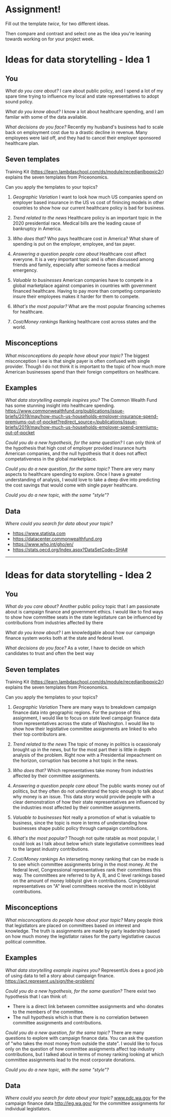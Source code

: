 # Assignment!

Fill out the template *twice*, for two different ideas.

Then compare and contrast and select one as the idea you're leaning towards
working on for your project week.


# Ideas for data storytelling - Idea 1

## You

*What do you care about?*
I care about public policy, and I spend a lot of my spare time trying to influence my local and state representatives to adopt sound policy. 

*What do you know about?*
I know a lot about healthcare spending, and I am familar with some of the data available. 

*What decisions do you face?*
Recently my husband's business had to scale back on employment cost due to a drastic decline in revenue. Many employees were laid off, and they had to cancel their employer sponsored healthcare plan. 

## Seven templates

Training Kit (https://learn.lambdaschool.com/ds/module/recedjanlbpqxic2r) explains the seven templates from Priceonomics.

Can you apply the templates to your topics? 

1. *Geographic Variation*
   I want to look how much US companies spend on employer based insurance in the US vs cost of finincing models in other countries to show how our current healthcare policy is bad for business.

2. *Trend related to the news*
  Healthcare policy is an important topic in the 2020 presidential race. Medical bills are the leading cause of bankruptcy in America.

3. *Who does that?*
  Who pays healthcare cost in America? What share of spending is put on the employer, employee, and tax payer.

4. *Answering a question people care about*
  Healthcare cost affect everyone. It is a very important topic and is often discussed among friends and family, especially after someone faces a medical emergency.

5. *Valuable to businesses*
  American companies have to compete in a global marketplace against companies in countries with government financed healthcare. Having to pay more than competing companiesto insure their employees makes it harder for them to compete.

6. *What's the most popular?*
 What are the most popular financing schemes for healthcare.

7. *Cost/Money rankings*
Ranking healthcare cost across states and the world.

## Misconceptions

*What misconceptions do people have about your topic?*
The biggest misconception I see is that single payer is often confused with single provider. Though I do not think it is important to the topic of how much more American businesses spend than their foreign competitors on healthcare. 

## Examples

*What data storytelling example inspires you?*
The Common Wealth Fund has some stunning insight into healthcare spending. https://www.commonwealthfund.org/publications/issue-briefs/2019/may/how-much-us-households-employer-insurance-spend-premiums-out-of-pocket?redirect_source=/publications/issue-briefs/2019/may/how-much-us-households-employer-spend-premiums-out-of-pocket

*Could you do a new hypothesis, for the same question?*
I can only think of the hypothesis that high cost of employer provided insurance hurts American companies, and the null hypothesis that it does not affect competativeness in the global marketplace.

*Could you do a new question, for the same topic?*
There are very many aspects to healthcare spending to explore. Once I have a greater understanding of analysis, I would love to take a deep dive into predicting the cost savings that would come with single payer healthcare.

*Could you do a new topic, with the same "style"?*


## Data

*Where could you search for data about your topic?*
- https://www.statista.com
- https://datacenter.commonwealthfund.org
- https://www.who.int/gho/en/
- https://stats.oecd.org/Index.aspx?DataSetCode=SHA#
---

# Ideas for data storytelling - Idea 2

## You

*What do you care about?*
Another public policy topic that I am passionate about is campaign finance and government ethics. I would like to find ways to show how committee seats in the state legistlature can be influenced by contributions from industries affected by there 

*What do you know about?*
I am knowledgable about how our campaign finance system works both at the state and federal level.

*What decisions do you face?*
As a voter, I have to decide on which candidates to trust and often the best way  

## Seven templates

Training Kit (https://learn.lambdaschool.com/ds/module/recedjanlbpqxic2r) explains the seven templates from Priceonomics.

Can you apply the templates to your topics? 

1. *Geographic Variation*
There are many ways to breakdown campaign finance data into geographic regions. For the purpose of this assignment, I would like to focus on state level campaign finance data from representatives across the state of Washington. I would like to show how their legistlative committee assignments are linked to who their top contributors are.

2. *Trend related to the news*
The topic of money in politics is ocassionaly brought up in the news, but for the most part their is little in depth analysis of the problem. Right now with a Presidential impeachment on the horizon, corruption has become a hot topic in the news.

3. *Who does that?*
Which representatives take money from industries affected by their committee assignments.

4. *Answering a question people care about*
The public wants money out of politics, but they often do not understand the topic enough to talk about why money is an issue. This data story would provide people with a clear demonstration of how their state representatives are influenced by the industries most affected by their committee assignments. 

5. *Valuable to businesses*
Not really a promotion of what is valuable to business, since the topic is more in terms of understanding how businesses shape public policy through campaign contributions.

6. *What's the most popular?*
Though not quite ratable as most popular, I could look as I talk about below which state legistlative committees lead to the largest industry contributions. 

7. *Cost/Money rankings*
An interseting money ranking that can be made is to see which committee assignments bring in the most money. At the federal level, Congressional representatives rank their committees this way. The committees are referred to by A, B, and C level rankings based on the amount of money lobbyist give in contributions. Congressional representatives on "A" level committees receive the most in lobbyist contributions. 

## Misconceptions

*What misconceptions do people have about your topic?*
Many people think that legistlators are placed on committees based on interest and knowledge. The truth is assignments are made by party leadership based on how much money the legistlator raises for the party legistlative caucus political committee. 

## Examples

*What data storytelling example inspires you?*
RepresentUs does a good job of using data to tell a story about campaign finance.
https://act.represent.us/sign/the-problem/

*Could you do a new hypothesis, for the same question?*
There exist two hypothesis that I can think of:
* There is a direct link between committee assignments and who donates to the members of the committee. 
* The null hypothesis which is that there is no correlation between committee assignments and contributions. 

*Could you do a new question, for the same topic?*
There are many questions to explore with campaign finance data. You can ask the question of "who takes the most money from outside the state". I would like to focus only on the question of how committee assignments affect top industry contributions, but I talked about in terms of money ranking looking at which committee assignments lead to the most corporate donations. 

*Could you do a new topic, with the same "style"?*


## Data

*Where could you search for data about your topic?*
www.pdc.wa.gov for the campaign finance data
http://leg.wa.gov/ for the committee assignments for individual legistlators.
